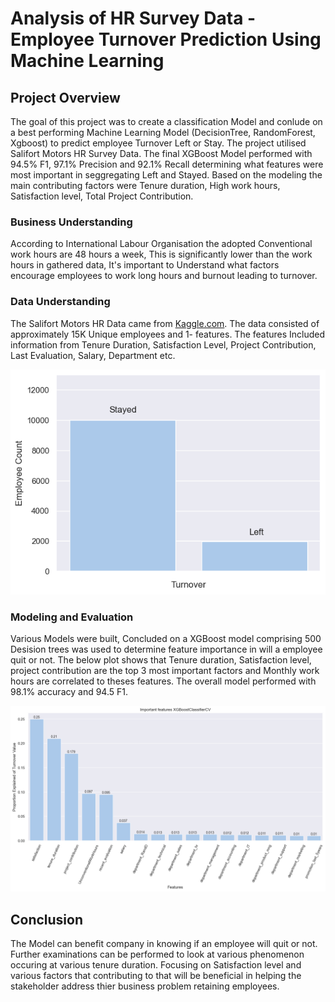 
# Analysis of HR Survey Data - Employee Turnover Prediction Using Machine Learning

## Project Overview

The goal of this project was to create a classification Model and
conlude on a best performing Machine Learning Model (DecisionTree, RandomForest, Xgboost) to predict employee Turnover Left or Stay. The project utilised Salifort Motors HR
Survey Data. The final XGBoost Model performed with 94.5% F1, 97.1% Precision and 92.1% Recall determining what features were most important in seggregating Left and Stayed. Based on the modeling the main contributing factors were Tenure duration, High work hours, Satisfaction level, Total Project Contribution.


### Business Understanding 

According to International Labour Organisation the adopted Conventional work hours are 48 hours a week, This is significantly lower than the work hours in gathered data, It's important to Understand what factors encourage employees to work long hours and burnout leading to turnover.


### Data Understanding 

The Salifort Motors HR Data came from [Kaggle.com](https://www.kaggle.com/datasets/mfaisalqureshi/hr-analytics-and-job-prediction?select=HR_comma_sep.csv). The data consisted of approximately 15K Unique employees and 1- features. The features Included information from Tenure Duration, Satisfaction Level, Project Contribution, Last Evaluation, Salary, Department etc.

![Data Distribution](.//images/Split_turnover.png)


### Modeling and Evaluation 

Various Models were built, Concluded on a XGBoost model comprising 500 Desision trees was used to determine feature importance in will a employee quit or not. The below plot shows that Tenure duration, Satisfaction level, project contribution  are the top 3 most important factors and Monthly work hours are correlated to theses features.
The overall model performed with 98.1% accuracy and 94.5 F1.

![Important Features](.//images/output.png)


## Conclusion

The Model can benefit company in knowing if an employee will quit or not. Further examinations can be performed to look at various phenomenon occuring at various tenure duration. Focusing on Satisfaction level and various factors that contributing to that will be beneficial in helping the stakeholder address thier business problem retaining employees.
